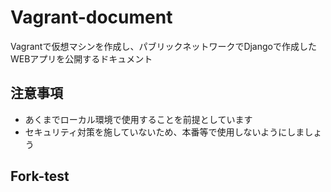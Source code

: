 # Vagrant-document
Vagrantで仮想マシンを作成し、パブリックネットワークでDjangoで作成したWEBアプリを公開するドキュメント

## 注意事項
- あくまでローカル環境で使用することを前提としています
- セキュリティ対策を施していないため、本番等で使用しないようにしましょう

## Fork-test